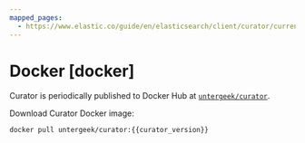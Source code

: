 ```yaml
---
mapped_pages:
  - https://www.elastic.co/guide/en/elasticsearch/client/curator/current/docker.html
---
```


# Docker [docker]

Curator is periodically published to Docker Hub at [`untergeek/curator`](https://hub.docker.com/repository/docker/untergeek/curator/general).

Download Curator Docker image:

```sh subs=true
docker pull untergeek/curator:{{curator_version}}
```


